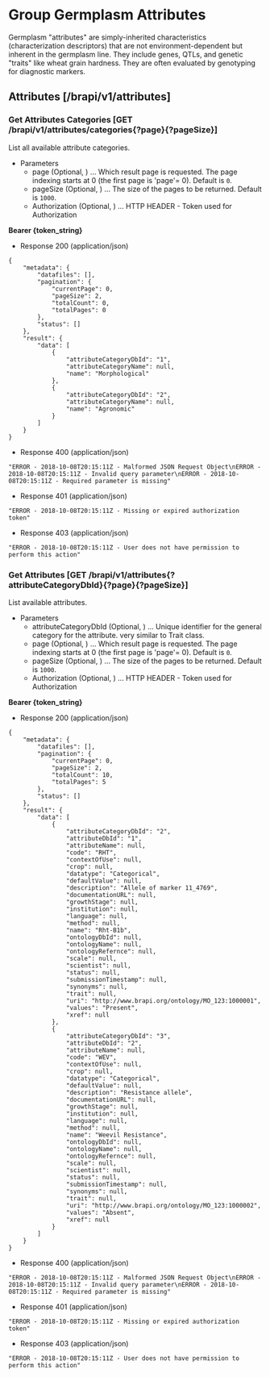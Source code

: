 # Group Germplasm Attributes
Germplasm "attributes" are simply-inherited characteristics (characterization descriptors) that are not environment-dependent but 
inherent in the germplasm line.  They include genes, QTLs, and genetic "traits" like wheat grain 
hardness.  They are often evaluated by genotyping for diagnostic markers.





## Attributes [/brapi/v1/attributes] 




### Get Attributes Categories  [GET /brapi/v1/attributes/categories{?page}{?pageSize}]

List all available attribute categories.

 

+ Parameters
    + page (Optional, ) ... Which result page is requested. The page indexing starts at 0 (the first page is 'page'= 0). Default is `0`.
    + pageSize (Optional, ) ... The size of the pages to be returned. Default is `1000`.
    + Authorization (Optional, ) ... HTTP HEADER - Token used for Authorization 

<strong>Bearer {token_string} </strong>




+ Response 200 (application/json)
```
{
    "metadata": {
        "datafiles": [],
        "pagination": {
            "currentPage": 0,
            "pageSize": 2,
            "totalCount": 0,
            "totalPages": 0
        },
        "status": []
    },
    "result": {
        "data": [
            {
                "attributeCategoryDbId": "1",
                "attributeCategoryName": null,
                "name": "Morphological"
            },
            {
                "attributeCategoryDbId": "2",
                "attributeCategoryName": null,
                "name": "Agronomic"
            }
        ]
    }
}
```

+ Response 400 (application/json)
```
"ERROR - 2018-10-08T20:15:11Z - Malformed JSON Request Object\nERROR - 2018-10-08T20:15:11Z - Invalid query parameter\nERROR - 2018-10-08T20:15:11Z - Required parameter is missing"
```

+ Response 401 (application/json)
```
"ERROR - 2018-10-08T20:15:11Z - Missing or expired authorization token"
```

+ Response 403 (application/json)
```
"ERROR - 2018-10-08T20:15:11Z - User does not have permission to perform this action"
```





### Get Attributes  [GET /brapi/v1/attributes{?attributeCategoryDbId}{?page}{?pageSize}]

List available attributes.

 

+ Parameters
    + attributeCategoryDbId (Optional, ) ... Unique identifier for the general category for the attribute. very similar to Trait class.
    + page (Optional, ) ... Which result page is requested. The page indexing starts at 0 (the first page is 'page'= 0). Default is `0`.
    + pageSize (Optional, ) ... The size of the pages to be returned. Default is `1000`.
    + Authorization (Optional, ) ... HTTP HEADER - Token used for Authorization 

<strong>Bearer {token_string} </strong>




+ Response 200 (application/json)
```
{
    "metadata": {
        "datafiles": [],
        "pagination": {
            "currentPage": 0,
            "pageSize": 2,
            "totalCount": 10,
            "totalPages": 5
        },
        "status": []
    },
    "result": {
        "data": [
            {
                "attributeCategoryDbId": "2",
                "attributeDbId": "1",
                "attributeName": null,
                "code": "RHT",
                "contextOfUse": null,
                "crop": null,
                "datatype": "Categorical",
                "defaultValue": null,
                "description": "Allele of marker 11_4769",
                "documentationURL": null,
                "growthStage": null,
                "institution": null,
                "language": null,
                "method": null,
                "name": "Rht-B1b",
                "ontologyDbId": null,
                "ontologyName": null,
                "ontologyRefernce": null,
                "scale": null,
                "scientist": null,
                "status": null,
                "submissionTimestamp": null,
                "synonyms": null,
                "trait": null,
                "uri": "http://www.brapi.org/ontology/MO_123:1000001",
                "values": "Present",
                "xref": null
            },
            {
                "attributeCategoryDbId": "3",
                "attributeDbId": "2",
                "attributeName": null,
                "code": "WEV",
                "contextOfUse": null,
                "crop": null,
                "datatype": "Categorical",
                "defaultValue": null,
                "description": "Resistance allele",
                "documentationURL": null,
                "growthStage": null,
                "institution": null,
                "language": null,
                "method": null,
                "name": "Weevil Resistance",
                "ontologyDbId": null,
                "ontologyName": null,
                "ontologyRefernce": null,
                "scale": null,
                "scientist": null,
                "status": null,
                "submissionTimestamp": null,
                "synonyms": null,
                "trait": null,
                "uri": "http://www.brapi.org/ontology/MO_123:1000002",
                "values": "Absent",
                "xref": null
            }
        ]
    }
}
```

+ Response 400 (application/json)
```
"ERROR - 2018-10-08T20:15:11Z - Malformed JSON Request Object\nERROR - 2018-10-08T20:15:11Z - Invalid query parameter\nERROR - 2018-10-08T20:15:11Z - Required parameter is missing"
```

+ Response 401 (application/json)
```
"ERROR - 2018-10-08T20:15:11Z - Missing or expired authorization token"
```

+ Response 403 (application/json)
```
"ERROR - 2018-10-08T20:15:11Z - User does not have permission to perform this action"
```

